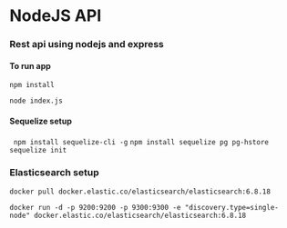 # NodeJS API 
### Rest api using nodejs and express

#### To run app

```npm install```

```node index.js```


#### Sequelize setup
``` npm install sequelize-cli -g```
``` npm install sequelize pg pg-hstore ```
``` sequelize init```


### Elasticsearch setup

```docker pull docker.elastic.co/elasticsearch/elasticsearch:6.8.18```

```docker run -d -p 9200:9200 -p 9300:9300 -e "discovery.type=single-node" docker.elastic.co/elasticsearch/elasticsearch:6.8.18```